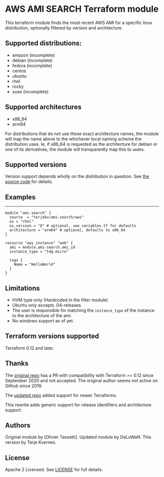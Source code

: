 # AWS AMI SEARCH Terraform module

This terraform module finds the most recent AWS AMI for a specific linux distribution, optionally filtered by version and architecture.  

## Supported distributions:

* amazon (incomplete)
* debian (incomplete)
* fedora (incomplete)
* centos
* ubuntu
* rhel
* rocky
* suse (incomplete)

## Supported architectures

* x86_64
* arm64

For distributions that do not use these exact architecture names, the module will map the name above to the whichever local naming scheme the distribution uses. Ie, if x86_64 is requested as the architecture for debian or one of its derivatives, the module will transparently map this to `amd64`.

## Supported versions

Version support depends wholly on the distribution in question. See [the source code](variables.tf) for details.
## Examples
--------

```hcl
module "ami-search" {
  source  = "terjekv/ami-search/aws"
  os = "rhel"
  os_version = "8" # optional, see variables.tf for defaults
  architecture = "arm64" # optional, defaults to x86_64
}

resource "aws_instance" "web" {
  ami = module.ami-search.ami_id
  instance_type = "t4g.micro"

  tags {
    Name = "HelloWorld"
  }
}
```

## Limitations

* HVM type only (Hardcoded in the filter module)
* Ubuntu only accepts .04-releases.
* The user is responsible for matching the `instance_type` of the instance to the architecture of the ami.
* No windows support as of yet.


## Terraform versions supported

Terraform 0.12 and later.

## Thanks

The [original repo](https://github.com/otassetti/terraform-aws-ami-search) has a PR with compatibility with Terraform >= 0.12 since September 2020 and not accepted. The original author seems not active on Github since 2019.

The [updated repo](https://github.com/DeLoWaN/terraform-aws-ami-search) added support for newer Terraforms.

This rewrite adds generic support for release identifiers and architecture support. 

## Authors

Original module by [Olivier Tassetti]. Updated module by DeLoWaN. This version by Terje Kvernes.

## License

Apache 2 Licensed. See [LICENSE](LICENSE) for full details.
